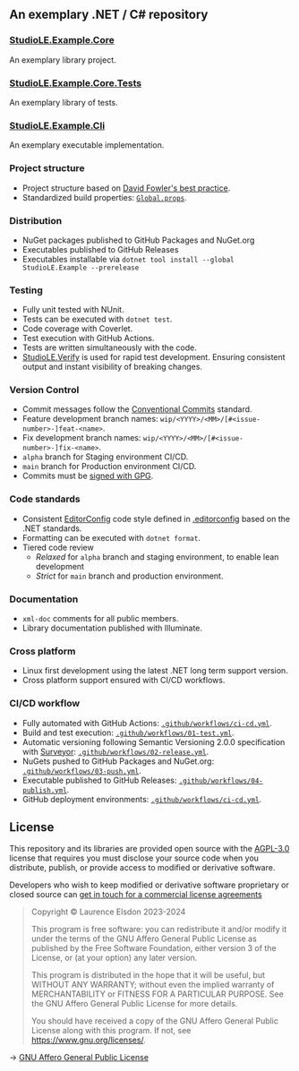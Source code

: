 ## An exemplary .NET / C# repository

### [StudioLE.Example.Core](StudioLE.Example.Core/src)

An exemplary library project.

### [StudioLE.Example.Core.Tests](StudioLE.Example.Core/tests)

An exemplary library of tests.

### [StudioLE.Example.Cli](StudioLE.Example.Cli/src)

An exemplary executable implementation.

### Project structure

- Project structure based on [David Fowler's best practice](https://gist.github.com/davidfowl/ed7564297c61fe9ab814).
- Standardized build properties: [`Global.props`](Global.props).

### Distribution

- NuGet packages published to GitHub Packages and NuGet.org
- Executables published to GitHub Releases
- Executables installable via `dotnet tool install --global StudioLE.Example --prerelease`

### Testing

- Fully unit tested with NUnit.
- Tests can be executed with `dotnet test`.
- Code coverage with Coverlet.
- Test execution with GitHub Actions.
- Tests are written simultaneously with the code.
- [StudioLE.Verify](https://github.com/StudioLE/Verify/) is used for rapid test development. Ensuring consistent output and instant visibility of breaking changes.

### Version Control

- Commit messages follow the [Conventional Commits](https://www.conventionalcommits.org) standard.
- Feature development branch names: `wip/<YYYY>/<MM>/[#<issue-number>-]feat-<name>`.
- Fix development branch names: `wip/<YYYY>/<MM>/[#<issue-number>-]fix-<name>`.
- `alpha` branch for Staging environment CI/CD.
- `main` branch for Production environment CI/CD.
- Commits must be [signed with GPG](https://docs.github.com/en/authentication/managing-commit-signature-verification/signing-commits).

### Code standards

- Consistent [EditorConfig](https://editorconfig.org/) code style defined in [.editorconfig](.editorconfig) based on the .NET standards.
- Formatting can be executed with `dotnet format`.
- Tiered code review
  - *Relaxed* for `alpha` branch and staging environment, to enable lean development
  - *Strict* for `main` branch and production environment.

### Documentation

- `xml-doc` comments for all public members.
- Library documentation published with Illuminate.

### Cross platform

- Linux first development using the latest .NET long term support version.
- Cross platform support ensured with CI/CD workflows.

### CI/CD workflow

- Fully automated with GitHub Actions: [`.github/workflows/ci-cd.yml`](.github/workflows/ci-cd.yml).
- Build and test execution: [`.github/workflows/01-test.yml`](.github/workflows/01-test.yml).
- Automatic versioning following Semantic Versioning 2.0.0 specification with [Surveyor](https://github.com/StudioLE/Surveyor): [`.github/workflows/02-release.yml`](.github/workflows/02-release.yml).
- NuGets pushed to GitHub Packages and NuGet.org: [`.github/workflows/03-push.yml`](.github/workflows/03-push.yml).
- Executable published to GitHub Releases: [`.github/workflows/04-publish.yml`](.github/workflows/04-publish.yml).
- GitHub deployment environments: [`.github/workflows/ci-cd.yml`](.github/workflows/ci-cd.yml).

## License

This repository and its libraries are provided open source with the [AGPL-3.0](https://www.gnu.org/licenses/agpl-3.0.en.html) license that requires you must disclose your source code when you distribute, publish, or provide access to modified or derivative software.

Developers who wish to keep modified or derivative software proprietary or closed source can [get in touch for a commercial license agreements](https://studiole.uk/contact/)

> Copyright © Laurence Elsdon 2023-2024
>
> This program is free software: you can redistribute it and/or modify it under the terms of the GNU Affero General Public License as published by the Free Software Foundation, either version 3 of the License, or (at your option) any later version.
>
> This program is distributed in the hope that it will be useful, but WITHOUT ANY WARRANTY; without even the implied warranty of MERCHANTABILITY or FITNESS FOR A PARTICULAR PURPOSE. See the GNU Affero General Public License for more details.
>
> You should have received a copy of the GNU Affero General Public License along with this program. If not, see <https://www.gnu.org/licenses/>.


→ [GNU Affero General Public License](LICENSE.md)
